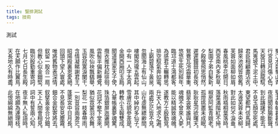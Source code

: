 ```yaml
---
title: 豎排測試
tags: 技術
---
```


測試<!--more-->

<div style="writing-mode: vertical-rl; height: 60%">
<h2>目的</h2>
<p>
漢皇重色思傾國，御宇多年求不得。<br>
楊家有女初長成，養在深閨人未識。<br>
天生麗質難自棄，一朝選在君王側。<br>
回眸一笑百媚生，六宮粉黛無顏色。<br>
春寒賜浴華清池，溫泉水滑洗凝脂。<br>
侍兒扶起嬌無力，始是新承恩澤時。<br>
雲鬢花顏金步搖，芙蓉帳暖度春宵。<br>
春宵苦短日高起，從此君王不早朝。<br>
承歡侍宴無閒暇，春從春遊夜專夜。<br>
後宮佳麗三千人，三千寵愛在一身。<br>
金屋妝成嬌侍夜，玉樓宴罷醉和春。<br>
姊妹弟兄皆列土，可憐光彩生門戶。<br>
遂令天下父母心，不重生男重生女。<br>
驪宮高處入青雲，仙樂風飄處處聞。<br>
緩歌慢舞凝絲竹，盡日君王看不足。<br>
漁陽鼙鼓動地來，驚破霓裳羽衣曲。<br>
九重城闕煙塵生，千乘萬騎西南行。<br>
翠華搖搖行復止，西出都門百餘里。<br>
六軍不發無奈何，宛轉蛾眉馬前死。<br>
花鈿委地無人收，翠翹金雀玉搔頭。<br>
君王掩面救不得，回看血淚相和流。<br>
黃埃散漫風蕭索，雲棧縈紆登劍閣。<br>
峨嵋山下少人行，旌旗無光日色薄。<br>
蜀江水碧蜀山青，聖主朝朝暮暮情。<br>
行宮見月傷心色，夜雨聞鈴腸斷聲。<br>
天旋日轉迴龍馭，到此躊躇不能去。<br>
馬嵬坡下泥土中，不見玉顏空死處。<br>
君臣相顧盡沾衣，東望都門信馬歸。<br>
歸來池苑皆依舊，太液芙蓉未央柳。<br>
芙蓉如面柳如眉，對此如何不淚垂。<br>
春風桃李花開日，秋雨梧桐葉落時。<br>
西宮南內多秋草，落葉滿階紅不掃。<br>
梨園子弟白髮新，椒房阿監青娥老。<br>
夕殿螢飛思悄然，孤燈挑盡未成眠。<br>
遲遲鐘鼓初長夜，耿耿星河欲曙天。<br>
鴛鴦瓦冷霜華重，翡翠衾寒誰與共。<br>
悠悠生死別經年，魂魄不曾來入夢。<br>
臨邛道士鴻都客，能以精誠致魂魄。<br>
為感君王輾轉思，遂教方士殷勤覓。<br>
排空馭氣奔如電，升天入地求之遍。<br>
上窮碧落下黃泉，兩處茫茫皆不見。<br>
忽聞海上有仙山，山在虛無縹緲間。<br>
樓閣玲瓏五雲起，其中綽約多仙子。<br>
中有一人字太真，雪膚花貌參差是。<br>
金闕西廂叩玉扃，轉教小玉報雙成。<br>
聞道漢家天子使，九華帳裏夢魂驚。<br>
攬衣推枕起徘徊，珠箔銀屏迤邐開。<br>
雲髻半偏新睡覺，花冠不整下堂來。<br>
風吹仙袂飄颻舉，猶似霓裳羽衣舞。<br>
玉容寂寞淚闌干，梨花一枝春帶雨。<br>
含情凝睇謝君王，一別音容兩渺茫。<br>
昭陽殿裏恩愛絕，蓬萊宮中日月長。<br>
回頭下望人寰處，不見長安見塵霧。<br>
唯將舊物表深情，鈿合金釵寄將去。<br>
釵留一股合一扇，釵擘黃金合分鈿。<br>
但教心似金鈿堅，天上人間會相見。<br>
臨別殷勤重寄詞，詞中有誓兩心知。<br>
七月七日長生殿，夜半無人私語時。<br>
在天願作比翼鳥，在地願為連理枝。<br>
天長地久有時盡，此恨綿綿無絕期。
</p>
</div>